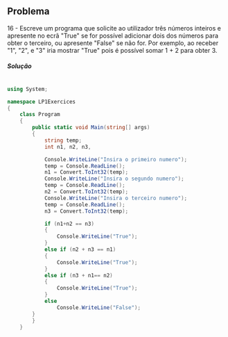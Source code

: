 ## Problema

16 - Escreve um programa que solicite ao utilizador três números inteiros e apresente no ecrã "True" se for possível adicionar dois dos números para obter o terceiro, ou apresente "False" se não for. Por exemplo, ao receber "1", "2", e "3" iria mostrar "True" pois é possível somar 1 + 2 para obter 3.

##### Solução

```cs

using System;

namespace LP1Exercices 
{  
    class Program
    {
        public static void Main(string[] args)
        {
            string temp;
            int n1, n2, n3,

            Console.WriteLine("Insira o primeiro numero");
            temp = Console.ReadLine();
            n1 = Convert.ToInt32(temp);
            Console.WriteLine("Insira o segundo numero");
            temp = Console.ReadLine();
            n2 = Convert.ToInt32(temp);
            Console.WriteLine("Insira o terceiro numero");
            temp = Console.ReadLine();
            n3 = Convert.ToInt32(temp);

            if (n1+n2 == n3)
            {
                Console.WriteLine("True");
            }
            else if (n2 + n3 == n1)
            {
                Console.WriteLine("True");
            }
            else if (n3 + n1== n2)
            {
                Console.WriteLine("True");
            }
            else
                Console.WriteLine("False");
        }
        }
    }
```

